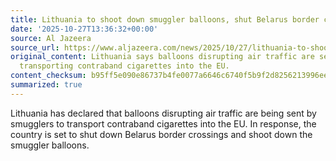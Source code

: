 ```yaml
---
title: Lithuania to shoot down smuggler balloons, shut Belarus border crossings
date: '2025-10-27T13:36:32+00:00'
source: Al Jazeera
source_url: https://www.aljazeera.com/news/2025/10/27/lithuania-to-shoot-down-smuggler-balloons-shut-belarus-border-crossings?traffic_source=rss
original_content: Lithuania says balloons disrupting air traffic are sent by smugglers
  transporting contraband cigarettes into the EU.
content_checksum: b95ff5e090e86737b4fe0077a6646c6740f5b9f2d8256213996ee7a13c1e0b14
summarized: true
---
```


Lithuania has declared that balloons disrupting air traffic are being sent by smugglers to transport contraband cigarettes into the EU. In response, the country is set to shut down Belarus border crossings and shoot down the smuggler balloons.